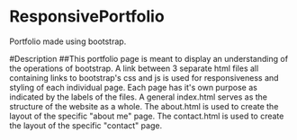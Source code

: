 # ResponsivePortfolio
Portfolio made using bootstrap.


#Description
##This portfolio page is meant to display an understanding of the operations of bootstrap.
A link between 3 separate html files all containing links to bootstrap's css and js is used for responsiveness and styling of each individual page.
Each page has it's own purpose as indicated by the labels of the files.
A general index.html serves as the structure of the website as a whole.
The about.html is used to create the layout of the specific "about me" page.
The contact.html is used to create the layout of the specific "contact" page.
